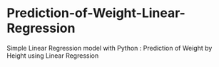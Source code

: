 # Prediction-of-Weight-Linear-Regression
Simple Linear Regression model  with Python : Prediction of Weight by Height using Linear Regression
